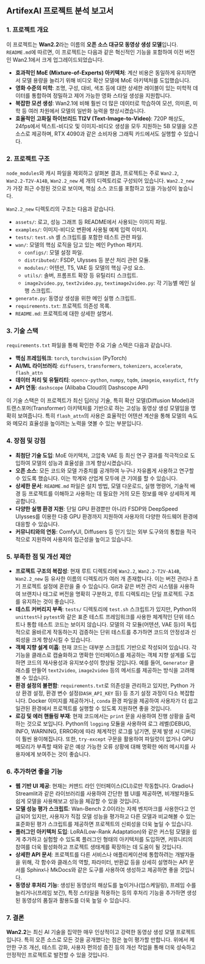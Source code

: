 ## ArtifexAI 프로젝트 분석 보고서

### 1. 프로젝트 개요

이 프로젝트는 **Wan2.2**라는 이름의 **오픈 소스 대규모 동영상 생성 모델**입니다. `README.md`에 따르면, 이 프로젝트는 다음과 같은 혁신적인 기능을 포함하여 이전 버전인 Wan2.1에서 크게 업그레이드되었습니다.

*   **효과적인 MoE (Mixture-of-Experts) 아키텍처**: 계산 비용은 동일하게 유지하면서 모델 용량을 늘리기 위해 비디오 확산 모델에 MoE 아키텍처를 도입했습니다.
*   **영화 수준의 미학**: 조명, 구성, 대비, 색조 등에 대한 상세한 레이블이 있는 미학적 데이터를 통합하여 정밀하고 제어 가능한 영화 스타일 생성을 지원합니다.
*   **복잡한 모션 생성**: Wan2.1에 비해 훨씬 더 많은 데이터로 학습하여 모션, 의미론, 미학 등 여러 차원에서 모델의 일반화 능력을 향상시켰습니다.
*   **효율적인 고화질 하이브리드 TI2V (Text-Image-to-Video)**: 720P 해상도, 24fps에서 텍스트-비디오 및 이미지-비디오 생성을 모두 지원하는 5B 모델을 오픈 소스로 제공하며, RTX 4090과 같은 소비자용 그래픽 카드에서도 실행할 수 있습니다.

### 2. 프로젝트 구조

`node_modules`와 캐시 파일을 제외하고 살펴본 결과, 프로젝트는 주로 `Wan2.2`, `Wan2.2-T2V-A14B`, `Wan2.2_new` 세 개의 디렉토리로 구성되어 있습니다. `Wan2.2_new`가 가장 최근 수정된 것으로 보이며, 핵심 소스 코드를 포함하고 있을 가능성이 높습니다.

`Wan2.2_new` 디렉토리의 구조는 다음과 같습니다.

*   `assets/`: 로고, 성능 그래프 등 README에서 사용되는 이미지 파일.
*   `examples/`: 이미지-비디오 변환에 사용될 예제 입력 이미지.
*   `tests/`: `test.sh` 셸 스크립트를 포함한 테스트 관련 파일.
*   `wan/`: 모델의 핵심 로직을 담고 있는 메인 Python 패키지.
    *   `configs/`: 모델 설정 파일.
    *   `distributed/`: FSDP, Ulysses 등 분산 처리 관련 모듈.
    *   `modules/`: 어텐션, T5, VAE 등 모델의 핵심 구성 요소.
    *   `utils/`: 솔버, 프롬프트 확장 등 유틸리티 스크립트.
    *   `image2video.py`, `text2video.py`, `textimage2video.py`: 각 기능별 메인 실행 스크립트.
*   `generate.py`: 동영상 생성을 위한 메인 실행 스크립트.
*   `requirements.txt`: 프로젝트 의존성 목록.
*   `README.md`: 프로젝트에 대한 상세한 설명서.

### 3. 기술 스택

`requirements.txt` 파일을 통해 확인한 주요 기술 스택은 다음과 같습니다.

*   **핵심 프레임워크**: `torch`, `torchvision` (PyTorch)
*   **AI/ML 라이브러리**: `diffusers`, `transformers`, `tokenizers`, `accelerate`, `flash_attn`
*   **데이터 처리 및 유틸리티**: `opencv-python`, `numpy`, `tqdm`, `imageio`, `easydict`, `ftfy`
*   **API 연동**: `dashscope` (Alibaba Cloud의 Dashscope API)

이 기술 스택은 이 프로젝트가 최신 딥러닝 기술, 특히 확산 모델(Diffusion Model)과 트랜스포머(Transformer) 아키텍처를 기반으로 하는 고성능 동영상 생성 모델임을 명확히 보여줍니다. 특히 `flash_attn`의 사용은 효율적인 어텐션 계산을 통해 모델의 속도와 메모리 효율성을 높이려는 노력을 엿볼 수 있는 부분입니다.

### 4. 장점 및 강점

*   **최첨단 기술 도입**: MoE 아키텍처, 고압축 VAE 등 최신 연구 결과를 적극적으로 도입하여 모델의 성능과 효율성을 크게 향상시켰습니다.
*   **오픈 소스**: 모든 코드와 모델 가중치를 공개하여 누구나 자유롭게 사용하고 연구할 수 있도록 했습니다. 이는 학계와 산업계 모두에 큰 기여를 할 수 있습니다.
*   **상세한 문서**: `README.md` 파일은 설치 방법, 모델 다운로드, 실행 명령어, 기술적 배경 등 프로젝트를 이해하고 사용하는 데 필요한 거의 모든 정보를 매우 상세하게 제공합니다.
*   **다양한 실행 환경 지원**: 단일 GPU 환경뿐만 아니라 FSDP와 DeepSpeed Ulysses를 이용한 다중 GPU 환경까지 지원하여 사용자의 다양한 하드웨어 환경에 대응할 수 있습니다.
*   **커뮤니티와의 연동**: ComfyUI, Diffusers 등 인기 있는 외부 도구와의 통합을 적극적으로 지원하여 사용자의 접근성을 높이고 있습니다.

### 5. 부족한 점 및 개선 제안

*   **프로젝트 구조의 복잡성**: 현재 루트 디렉토리에 `Wan2.2`, `Wan2.2-T2V-A14B`, `Wan2.2_new` 등 유사한 이름의 디렉토리가 여러 개 존재합니다. 이는 버전 관리나 초기 프로젝트 설정에 혼란을 줄 수 있습니다. Git과 같은 버전 관리 시스템을 사용하여 브랜치나 태그로 버전을 명확히 구분하고, 루트 디렉토리는 단일 프로젝트 구조를 유지하는 것이 좋습니다.
*   **테스트 커버리지 부족**: `tests/` 디렉토리에 `test.sh` 스크립트가 있지만, Python의 `unittest`나 `pytest`와 같은 표준 테스트 프레임워크를 사용한 체계적인 단위 테스트나 통합 테스트 코드는 보이지 않습니다. 모델의 각 모듈(어텐션, VAE 등)이 독립적으로 올바르게 작동하는지 검증하는 단위 테스트를 추가하면 코드의 안정성과 신뢰성을 크게 향상시킬 수 있습니다.
*   **객체 지향 설계 미흡**: 현재 코드는 대부분 스크립트 기반으로 작성되어 있습니다. 각 기능을 클래스로 캡슐화하고 명확한 인터페이스를 제공하는 객체 지향 설계를 도입하면 코드의 재사용성과 유지보수성이 향상될 것입니다. 예를 들어, `Generator` 클래스를 만들어 `text2video`, `image2video` 등의 메서드를 제공하는 방식을 고려해볼 수 있습니다.
*   **환경 설정의 불편함**: `requirements.txt`로 의존성을 관리하고 있지만, Python 가상 환경 설정, 환경 변수 설정(`DASH_API_KEY` 등) 등 초기 설정 과정이 다소 복잡합니다. Docker 이미지를 제공하거나, `conda` 환경 파일을 제공하여 사용자가 더 쉽고 일관된 환경에서 프로젝트를 실행할 수 있도록 지원하면 좋을 것입니다.
*   **로깅 및 에러 핸들링 부재**: 현재 코드에서는 `print` 문을 사용하여 진행 상황을 출력하는 것으로 보입니다. Python의 `logging` 모듈을 사용하여 로그 레벨(DEBUG, INFO, WARNING, ERROR)에 따라 체계적인 로그를 남기면, 문제 발생 시 디버깅이 훨씬 용이해집니다. 또한, `try-except` 구문을 활용하여 파일럿이 없거나 GPU 메모리가 부족할 때와 같은 예상 가능한 오류 상황에 대해 명확한 에러 메시지를 사용자에게 보여주는 것이 좋습니다.

### 6. 추가하면 좋을 기능

*   **웹 기반 UI 제공**: 현재는 커맨드 라인 인터페이스(CLI)로만 작동합니다. Gradio나 Streamlit과 같은 라이브러리를 사용하여 간단한 웹 UI를 제공하면, 비개발자들도 쉽게 모델을 사용해보고 성능을 체감할 수 있을 것입니다.
*   **모델 성능 평가 스크립트**: Wan-Bench 2.0이라는 자체 벤치마크를 사용한다고 언급되어 있지만, 사용자가 직접 모델 성능을 평가하고 다른 모델과 비교해볼 수 있는 표준화된 평가 스크립트를 제공하면 프로젝트의 신뢰성을 더욱 높일 수 있습니다.
*   **플러그인 아키텍처 도입**: LoRA(Low-Rank Adaptation)와 같은 커스텀 모델을 쉽게 추가하고 실험할 수 있도록 플러그인 형태의 아키텍처를 도입하면, 커뮤니티의 참여를 더욱 활성화하고 프로젝트 생태계를 확장하는 데 도움이 될 것입니다.
*   **상세한 API 문서**: 프로젝트를 다른 서비스나 애플리케이션에 통합하려는 개발자들을 위해, 각 함수와 클래스의 역할, 파라미터, 반환값 등을 상세히 설명하는 API 문서를 Sphinx나 MkDocs와 같은 도구를 사용하여 생성하고 제공하면 좋을 것입니다.
*   **동영상 후처리 기능**: 생성된 동영상의 해상도를 높이거나(업스케일링), 프레임 수를 늘리거나(프레임 보간), 특정 스타일을 적용하는 등의 후처리 기능을 추가하면 생성된 동영상의 품질과 활용도를 더욱 높일 수 있습니다.

### 7. 결론

**Wan2.2**는 최신 AI 기술을 집약한 매우 인상적이고 강력한 동영상 생성 모델 프로젝트입니다. 특히 오픈 소스로 모든 것을 공개했다는 점은 높이 평가할 만합니다. 위에서 제안한 구조 개선, 테스트 강화, 사용자 편의성 증진 등의 개선 작업을 통해 더욱 성숙하고 안정적인 프로젝트로 발전할 수 있을 것입니다.

